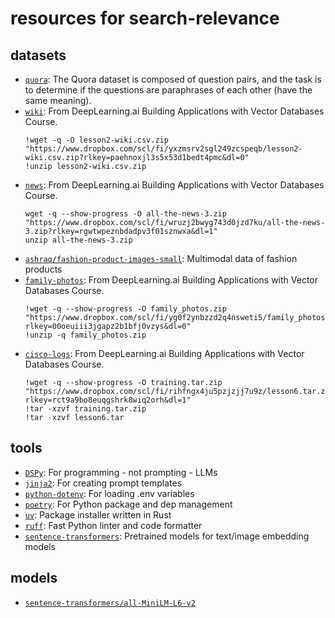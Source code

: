 # resources for search-relevance

## datasets

- [`quora`](https://huggingface.co/datasets/quora): The Quora dataset is composed of question pairs, and the task is to determine if the questions are paraphrases of each other (have the same meaning).
- [`wiki`](https://www.dropbox.com/scl/fi/yxzmsrv2sgl249zcspeqb/lesson2-wiki.csv.zip?rlkey=paehnoxjl3s5x53d1bedt4pmc&e=1&dl=0%22): From DeepLearning.ai Building Applications with Vector Databases Course.
  ```
  !wget -q -O lesson2-wiki.csv.zip "https://www.dropbox.com/scl/fi/yxzmsrv2sgl249zcspeqb/lesson2-wiki.csv.zip?rlkey=paehnoxjl3s5x53d1bedt4pmc&dl=0"
  !unzip lesson2-wiki.csv.zip
  ```
- [`news`](https://www.dropbox.com/scl/fi/wruzj2bwyg743d0jzd7ku/all-the-news-3.zip?rlkey=rgwtwpeznbdadpv3f01sznwxa&e=1&dl=1%22): From DeepLearning.ai Building Applications with Vector Databases Course.
  ```
  wget -q --show-progress -O all-the-news-3.zip "https://www.dropbox.com/scl/fi/wruzj2bwyg743d0jzd7ku/all-the-news-3.zip?rlkey=rgwtwpeznbdadpv3f01sznwxa&dl=1"
  unzip all-the-news-3.zip
  ```
- [`ashraq/fashion-product-images-small`](https://huggingface.co/datasets/ashraq/fashion-product-images-small): Multimodal data of fashion products
- [`family-photos`](https://www.dropbox.com/scl/fi/yg0f2ynbzzd2q4nsweti5/family_photos.zip?rlkey=00oeuiii3jgapz2b1bfj0vzys&dl=0): From DeepLearning.ai Building Applications with Vector Databases Course.
  ```
  !wget -q --show-progress -O family_photos.zip "https://www.dropbox.com/scl/fi/yg0f2ynbzzd2q4nsweti5/family_photos.zip?rlkey=00oeuiii3jgapz2b1bfj0vzys&dl=0"
  !unzip -q family_photos.zip
  ```
- [`cisco-logs`](https://www.dropbox.com/scl/fi/rihfngx4ju5pzjzjj7u9z/lesson6.tar.zip?rlkey=rct9a9bo8euqgshrk8wiq2orh&dl=1): From DeepLearning.ai Building Applications with Vector Databases Course.
  ```
  !wget -q --show-progress -O training.tar.zip "https://www.dropbox.com/scl/fi/rihfngx4ju5pzjzjj7u9z/lesson6.tar.zip?rlkey=rct9a9bo8euqgshrk8wiq2orh&dl=1"
  !tar -xzvf training.tar.zip
  !tar -xzvf lesson6.tar
  ```

## tools
- [`DSPy`](https://github.com/stanfordnlp/dspy): For programming - not prompting - LLMs
- [`jinja2`](https://pypi.org/project/Jinja2/): For creating prompt templates
- [`python-dotenv`](https://github.com/theskumar/python-dotenv): For loading .env variables
- [`poetry`](https://github.com/python-poetry/poetry): For Python package and dep management
- [`uv`](https://github.com/astral-sh/uv): Package installer written in Rust
- [`ruff`](https://github.com/astral-sh/ruff): Fast Python linter and code formatter
- [`sentence-transformers`](https://www.sbert.net/docs/pretrained_models.html): Pretrained models for text/image embedding models

## models
- [`sentence-transformers/all-MiniLM-L6-v2`](https://huggingface.co/sentence-transformers/all-MiniLM-L6-v2)

